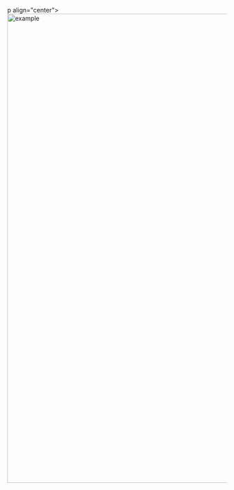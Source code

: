 p align="center">
<img width="1077" alt="example" src="https://user-images.githubusercontent.com/96086296/179373169-cb2f369a-ed42-45f9-8e58-af0593c44748.png">
</p>